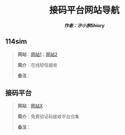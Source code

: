 <center><h1>接码平台网站导航</h1></center>

<center><h5>作者：汐小旅Shiory</h5></center>



## 114sim

> **网站**：[网站1](http://www.114sim.com/ )；[网站2](https://www.shejiinn.com/)
>
> **简介**：在线短信接收
>
> **备注**：





## 接码平台

> **网站**：[网站X](https://www.zsrq.net/)
>
> **简介**：免费验证码接收平台合集
>
> **备注**：
